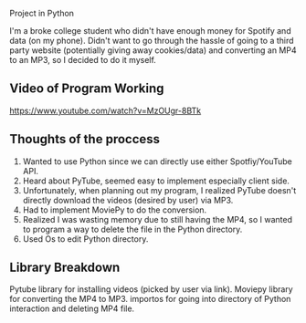 Project in Python


I'm a broke college student who didn't have enough money for Spotify and data (on my phone).
Didn't want to go through the hassle of going to a third party website (potentially giving away cookies/data) and converting an MP4 to an MP3,
so I decided to do it myself.

Video of Program Working
------------------------
https://www.youtube.com/watch?v=MzOUgr-8BTk


Thoughts of the proccess
------------------------
1. Wanted to use Python since we can directly use either Spotfiy/YouTube API.
2. Heard about PyTube, seemed easy to implement especially client side.
3. Unfortunately, when planning out my program, I realized PyTube doesn't directly download the videos (desired by user) via MP3.
4. Had to implement MoviePy to do the conversion.
5. Realized I was wasting memory due to still having the MP4, so I wanted to program a way to delete the file in the Python directory.
6. Used Os to edit Python directory.


Library Breakdown
-----------------
Pytube library for installing videos (picked by user via link).
Moviepy library for converting the MP4 to MP3.
importos for going into directory of Python interaction and deleting MP4 file.


